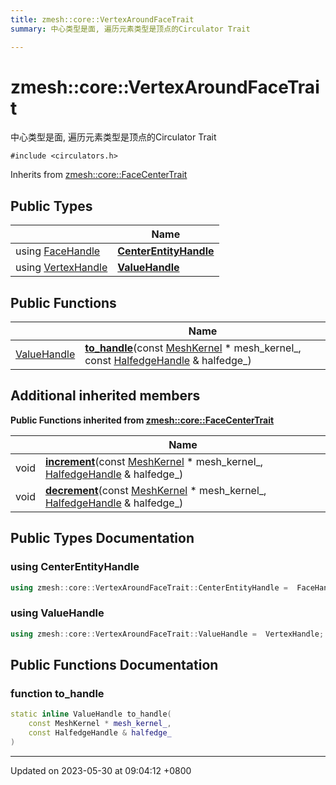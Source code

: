 ```yaml
---
title: zmesh::core::VertexAroundFaceTrait
summary: 中心类型是面, 遍历元素类型是顶点的Circulator Trait 

---
```


# zmesh::core::VertexAroundFaceTrait



中心类型是面, 遍历元素类型是顶点的Circulator Trait 


`#include <circulators.h>`

Inherits from [zmesh::core::FaceCenterTrait](Classes/structzmesh_1_1core_1_1_face_center_trait.md)

## Public Types

|                | Name           |
| -------------- | -------------- |
| using [FaceHandle](Classes/classzmesh_1_1core_1_1_face_handle.md) | **[CenterEntityHandle](Classes/structzmesh_1_1core_1_1_vertex_around_face_trait.md#using-centerentityhandle)**  |
| using [VertexHandle](Classes/classzmesh_1_1core_1_1_vertex_handle.md) | **[ValueHandle](Classes/structzmesh_1_1core_1_1_vertex_around_face_trait.md#using-valuehandle)**  |

## Public Functions

|                | Name           |
| -------------- | -------------- |
| [ValueHandle](Classes/structzmesh_1_1core_1_1_vertex_around_face_trait.md#using-valuehandle) | **[to_handle](Classes/structzmesh_1_1core_1_1_vertex_around_face_trait.md#function-to-handle)**(const [MeshKernel](Classes/classzmesh_1_1core_1_1_mesh_kernel.md) * mesh_kernel_, const [HalfedgeHandle](Classes/classzmesh_1_1core_1_1_halfedge_handle.md) & halfedge_) |

## Additional inherited members

**Public Functions inherited from [zmesh::core::FaceCenterTrait](Classes/structzmesh_1_1core_1_1_face_center_trait.md)**

|                | Name           |
| -------------- | -------------- |
| void | **[increment](Classes/structzmesh_1_1core_1_1_face_center_trait.md#function-increment)**(const [MeshKernel](Classes/classzmesh_1_1core_1_1_mesh_kernel.md) * mesh_kernel_, [HalfedgeHandle](Classes/classzmesh_1_1core_1_1_halfedge_handle.md) & halfedge_) |
| void | **[decrement](Classes/structzmesh_1_1core_1_1_face_center_trait.md#function-decrement)**(const [MeshKernel](Classes/classzmesh_1_1core_1_1_mesh_kernel.md) * mesh_kernel_, [HalfedgeHandle](Classes/classzmesh_1_1core_1_1_halfedge_handle.md) & halfedge_) |


## Public Types Documentation

### using CenterEntityHandle

```cpp
using zmesh::core::VertexAroundFaceTrait::CenterEntityHandle =  FaceHandle;
```


### using ValueHandle

```cpp
using zmesh::core::VertexAroundFaceTrait::ValueHandle =  VertexHandle;
```


## Public Functions Documentation

### function to_handle

```cpp
static inline ValueHandle to_handle(
    const MeshKernel * mesh_kernel_,
    const HalfedgeHandle & halfedge_
)
```


-------------------------------

Updated on 2023-05-30 at 09:04:12 +0800